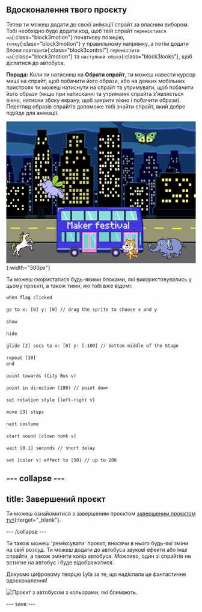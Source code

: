 ## Вдосконалення твого проєкту

Тепер ти можеш додати до своєї анімації спрайт за власним вибором. Тобі необхідно буде додати код, щоб твій спрайт `перемістився на`{:class="block3motion"} початкову позицію, `точку`{:class="block3motion"} у правильному напрямку, а потім додати блоки `повторити`{:class="block3control"} `перемістити на`{:class="block3motion"} та `наступний образ`{:class="block3looks"}, щоб дістатися до автобуса.

**Порада:** Коли ти натиснеш на **Обрати спрайт**, ти можеш навести курсор миші на спрайт, щоб побачити його образи, або на деяких мобільних пристроях ти можеш натиснути на спрайт та утримувати, щоб побачити його образи (якщо при натисканні та утриманні спрайта з'являється вікно, натисни збоку екрану, щоб закрити вікно і побачити образи). Перегляд образів спрайтів допоможе тобі знайти спрайт, який добре підійде для анімації.

![Інші спрайти рухаються до автобуса з написом "Maker Festival".](images/bus-upgrade.png){:width="300px"}

Ти можеш скористатися будь-якими блоками, які використовувались у цьому проєкті, а також тими, які тобі вже відомі:

```blocks3
when flag clicked

go to x: [0] y: [0] // drag the sprite to choose x and y

show

hide

glide [2] secs to x: [0] y: [-100] // bottom middle of the Stage

repeat [30]
end

point towards (City Bus v)

point in direction (180) // point down

set rotation style [left-right v]

move [3] steps

next costume

start sound [clown honk v]

wait [0.1] seconds // short delay

set [color v] effect to [50] // up to 200
```

--- collapse ---
---
title: Завершений проєкт
---

Ти можеш ознайомитися з завершеним проєктом [завершеним проєктом тут](https://scratch.mit.edu/projects/724160134/){:target="_blank"}.

--- /collapse ---

Ти також можеш 'реміксувати' проєкт, вносячи в нього будь-які зміни на свій розсуд. Ти можеш додати до автобуса звукові ефекти або інші спрайти, а також змінити колір автобуса. Можливо, один зі спрайтів не встигне на автобус і буде відображатися.

Дякуємо цифровому творцю Lyla за те, що надіслала це фантастичне вдосконалення!

![Проєкт з автобусом з кольорами, які блимають.](images/Lyla-bus.gif)

--- save ---

